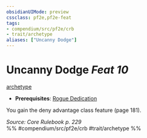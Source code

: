 ```yaml
---
obsidianUIMode: preview
cssclass: pf2e,pf2e-feat
tags:
- compendium/src/pf2e/crb
- trait/archetype
aliases: ["Uncanny Dodge"]
---
```

# Uncanny Dodge  *Feat 10*  
[archetype](/rules/traits/archetype.md)  

- **Prerequisites**: [Rogue Dedication](/compendium/feats/rogue-dedication.md)

You gain the deny advantage class feature (page 181).

*Source: Core Rulebook p. 229*  
%% #compendium/src/pf2e/crb #trait/archetype %%